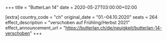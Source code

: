 +++
title = "ButterLan 14"
date = 2020-05-27T03:00:00+02:00

[extra]
country_code = "ch"
original_date = "01.–04.10.2020"
seats = 264
effect_description = "verschoben auf Frühling/Herbst 2021"
effect_announcement_url = "https://butterlan.ch/de/neuigkeit/butterlan-14-verschoben"
+++
